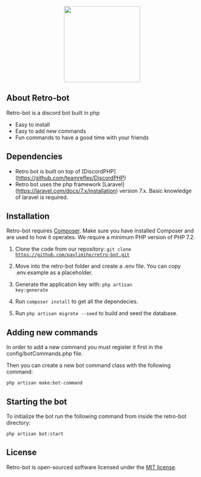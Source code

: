 <p align="center"><img src="https://media.discordapp.net/attachments/376076464279388165/746702732077039626/YouTube_Profile_Picture.png" width="200"></p>

## About Retro-bot

Retro-bot is a discord bot built in php

- Easy to install
- Easy to add new commands
- Fun commands to have a good time with your friends

## Dependencies

- Retro bot is built on top of [DiscordPHP] (https://github.com/teamreflex/DiscordPHP)
- Retro bot uses the php framework [Laravel] (https://laravel.com/docs/7.x/installation) version 7.x. Basic knowledge of laravel is required.

## Installation

Retro-bot requires [Composer](https://getcomposer.org). Make sure you have installed Composer and are used to how it operates. We require a minimum PHP version of PHP 7.2.

1. Clone the code from our repository: <code>git clone https://github.com/pavlimiho/retro-bot.git</code>

2. Move into the retro-bot folder and create a .env file. You can copy .env.example as a placeholder.

3. Generate the application key with: <code>php artisan key:generate</code>

4. Run <code>composer install</code> to get all the dependecies.

5. Run <code>php artisan migrate --seed</code> to build and seed the database.

## Adding new commands

In order to add a new command you must register it first in the config/botCommands.php file.

Then you can create a new bot command class with the following command:

<code>php artisan make:bot-command</code>

## Starting the bot

To initialize the bot run the following command from inside the retro-bot directory:

<code>php artisan bot:start</code>

## License

Retro-bot is open-sourced software licensed under the [MIT license](https://opensource.org/licenses/MIT).
